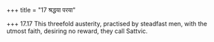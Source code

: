 +++
title = "17 श्रद्धया परया"

+++
17.17 This threefold austerity, practised by steadfast men, with the
utmost faith, desiring no reward, they call Sattvic.
